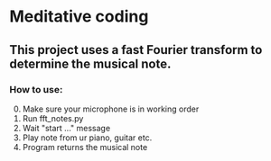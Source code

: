 # Meditative coding

## This project uses a fast Fourier transform to determine the musical note. 

### How to use:

0. Make sure your microphone is in working order
1. Run fft_notes.py
2. Wait "start ..." message
3. Play note from ur piano, guitar etc.
4. Program returns the musical note